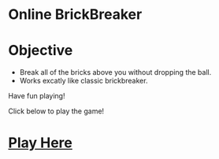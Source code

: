 # Online BrickBreaker

# Objective
* Break all of the bricks above you without dropping the ball. 
* Works excatly like classic brickbreaker.

Have fun playing! 

Click below to play the game!


# [Play Here](https://rawgit.com/Brendenvski/Game/code/breakoutGame/)

